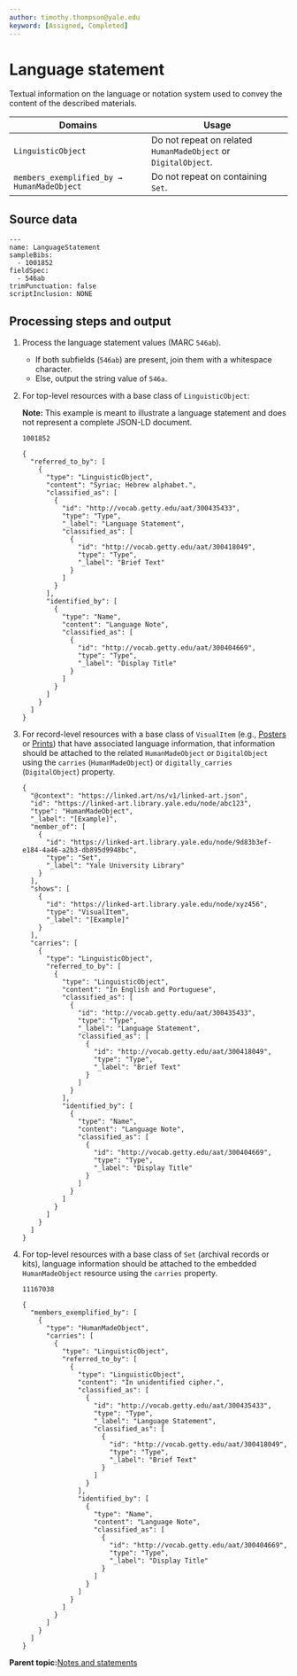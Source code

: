 ```yaml
---
author: timothy.thompson@yale.edu
keyword: [Assigned, Completed]
---
```


# Language statement

Textual information on the language or notation system used to convey the content of the described materials.

|Domains|Usage|
|-------|-----|
|`LinguisticObject`|Do not repeat on related `HumanMadeObject` or `DigitalObject`.|
|`members_exemplified_by → HumanMadeObject`|Do not repeat on containing `Set`.|

## Source data

```
---
name: LanguageStatement
sampleBibs:
  - 1001852
fieldSpec:
  - 546ab
trimPunctuation: false
scriptInclusion: NONE
```

## Processing steps and output

1.  Process the language statement values \(MARC `546ab`\).

    -   If both subfields \(`546ab`\) are present, join them with a whitespace character.
    -   Else, output the string value of `546a`.
2.  For top-level resources with a base class of `LinguisticObject`:

    **Note:** This example is meant to illustrate a language statement and does not represent a complete JSON-LD document.

    `1001852`

    ```
    {
      "referred_to_by": [
        {
          "type": "LinguisticObject",
          "content": "Syriac; Hebrew alphabet.",
          "classified_as": [
            {
              "id": "http://vocab.getty.edu/aat/300435433",
              "type": "Type",
              "_label": "Language Statement",
              "classified_as": [
                {
                  "id": "http://vocab.getty.edu/aat/300418049",
                  "type": "Type",
                  "_label": "Brief Text"
                }
              ]
            }
          ],
          "identified_by": [
            {
              "type": "Name",
              "content": "Language Note",
              "classified_as": [
                {
                  "id": "http://vocab.getty.edu/aat/300404669",
                  "type": "Type",
                  "_label": "Display Title"
                }
              ]
            }
          ]
        }
      ]
    }
    ```

3.  For record-level resources with a base class of `VisualItem` \(e.g., [Posters](../supertypes/posters.md) or [Prints](../supertypes/prints.md)\) that have associated language information, that information should be attached to the related `HumanMadeObject` or `DigitalObject` using the `carries` \(`HumanMadeObject`\) or `digitally_carries` \(`DigitalObject`\) property.

    ```
    {
      "@context": "https://linked.art/ns/v1/linked-art.json",
      "id": "https://linked-art.library.yale.edu/node/abc123",
      "type": "HumanMadeObject",
      "_label": "[Example]",
      "member_of": [
        {
          "id": "https://linked-art.library.yale.edu/node/9d83b3ef-e184-4a46-a2b3-db895d9948bc",
          "type": "Set",
          "_label": "Yale University Library"
        }
      ],
      "shows": [
        {
          "id": "https://linked-art.library.yale.edu/node/xyz456",
          "type": "VisualItem",
          "_label": "[Example]"
        }
      ],
      "carries": [
        {
          "type": "LinguisticObject",
          "referred_to_by": [
            {
              "type": "LinguisticObject",
              "content": "In English and Portuguese",
              "classified_as": [
                {
                  "id": "http://vocab.getty.edu/aat/300435433",
                  "type": "Type",
                  "_label": "Language Statement",
                  "classified_as": [
                    {
                      "id": "http://vocab.getty.edu/aat/300418049",
                      "type": "Type",
                      "_label": "Brief Text"
                    }
                  ]
                }
              ],
              "identified_by": [
                {
                  "type": "Name",
                  "content": "Language Note",
                  "classified_as": [
                    {
                      "id": "http://vocab.getty.edu/aat/300404669",
                      "type": "Type",
                      "_label": "Display Title"
                    }
                  ]
                }
              ]
            }
          ]
        }
      ]
    }
    ```

4.  For top-level resources with a base class of `Set` \(archival records or kits\), language information should be attached to the embedded `HumanMadeObject` resource using the `carries` property.

    `11167038`

    ```
    {
      "members_exemplified_by": [
        {
          "type": "HumanMadeObject",
          "carries": [
            {
              "type": "LinguisticObject",
              "referred_to_by": [
                {
                  "type": "LinguisticObject",
                  "content": "In unidentified cipher.",
                  "classified_as": [
                    {
                      "id": "http://vocab.getty.edu/aat/300435433",
                      "type": "Type",
                      "_label": "Language Statement",
                      "classified_as": [
                        {
                          "id": "http://vocab.getty.edu/aat/300418049",
                          "type": "Type",
                          "_label": "Brief Text"
                        }
                      ]
                    }
                  ],
                  "identified_by": [
                    {
                      "type": "Name",
                      "content": "Language Note",
                      "classified_as": [
                        {
                          "id": "http://vocab.getty.edu/aat/300404669",
                          "type": "Type",
                          "_label": "Display Title"
                        }
                      ]
                    }
                  ]
                }
              ]
            }
          ]
        }
      ]
    }
    ```


**Parent topic:**[Notes and statements](../../concepts/notes_and_statements.md)

